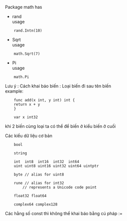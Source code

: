 Package math has  

- rand  
    usage
```
    rand.Intn(10)
```
- Sqrt  
usage
```
    math.Sqrt(7)
```
- Pi  
    usage
```
    math.Pi
```
Lưu ý : Cách khai báo biến : Loại biến đi sau tên biến  
    example:    

    
        func add(x int, y int) int {
        return x + y
        }

        var x int32
khi 2 biến cùng loại ta có thể để biến ở kiểu biến ở cuối

Các kiểu dữ liệu cơ bản 
```
    bool

    string

    int  int8  int16  int32  int64
    uint uint8 uint16 uint32 uint64 uintptr

    byte // alias for uint8

    rune // alias for int32
        // represents a Unicode code point

    float32 float64

    complex64 complex128
```
Các hằng số const thì không thể khai báo bằng cú pháp :=  
